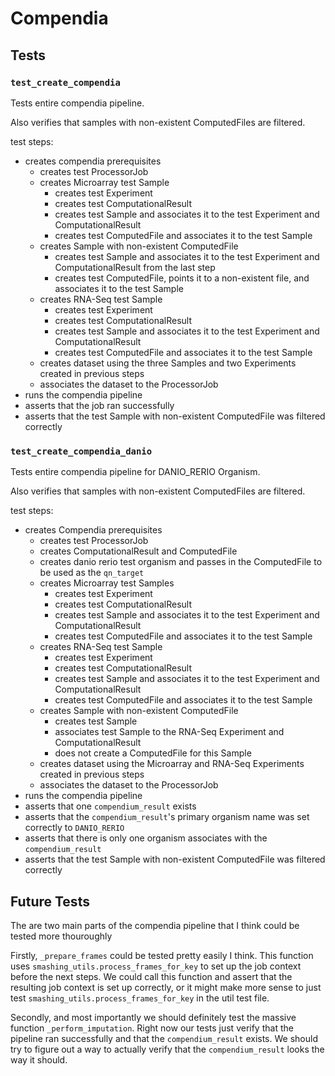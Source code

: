 # Compendia

## Tests

### `test_create_compendia`

Tests entire compendia pipeline.

Also verifies that samples with non-existent ComputedFiles are filtered.

test steps:
- creates compendia prerequisites
    - creates test ProcessorJob
    - creates Microarray test Sample
        - creates test Experiment
        - creates test ComputationalResult
        - creates test Sample and associates it to the test Experiment and ComputationalResult
        - creates test ComputedFile and associates it to the test Sample
    - creates Sample with non-existent ComputedFile
        - creates test Sample and associates it to the test Experiment and ComputationalResult from the last step
        - creates test ComputedFile, points it to a non-existent file, and associates it to the test Sample
    - creates RNA-Seq test Sample
        - creates test Experiment
        - creates test ComputationalResult
        - creates test Sample and associates it to the test Experiment and ComputationalResult
        - creates test ComputedFile and associates it to the test Sample
    - creates dataset using the three Samples and two Experiments created in previous steps
    - associates the dataset to the ProcessorJob
- runs the compendia pipeline
- asserts that the job ran successfully
- asserts that the test Sample with non-existent ComputedFile was filtered correctly

### `test_create_compendia_danio`

Tests entire compendia pipeline for DANIO_RERIO Organism.

Also verifies that samples with non-existent ComputedFiles are filtered.

test steps:
- creates Compendia prerequisites
    - creates test ProcessorJob
    - creates ComputationalResult and ComputedFile
    - creates danio rerio test organism and passes in the ComputedFile to be used as the `qn_target`
    - creates Microarray test Samples
        - creates test Experiment
        - creates test ComputationalResult
        - creates test Sample and associates it to the test Experiment and ComputationalResult
        - creates test ComputedFile and associates it to the test Sample
    - creates RNA-Seq test Sample
        - creates test Experiment
        - creates test ComputationalResult
        - creates test Sample and associates it to the test Experiment and ComputationalResult
        - creates test ComputedFile and associates it to the test Sample
    - creates Sample with non-existent ComputedFile
        - creates test Sample 
        - associates test Sample to the RNA-Seq Experiment and ComputationalResult
        - does not create a ComputedFile for this Sample
    - creates dataset using the Microarray and RNA-Seq Experiments created in previous steps
    - associates the dataset to the ProcessorJob
- runs the compendia pipeline
- asserts that one `compendium_result` exists
- asserts that the `compendium_result`'s primary organism name was set correctly to `DANIO_RERIO`
- asserts that there is only one organism associates with the `compendium_result`
- asserts that the test Sample with non-existent ComputedFile was filtered correctly

## Future Tests

The are two main parts of the compendia pipeline that I think could be tested more thouroughly

Firstly, `_prepare_frames` could be tested pretty easily I think.
This function uses `smashing_utils.process_frames_for_key` to set up the job context before the next steps.
We could call this function and assert that the resulting job context is set up correctly,
or it might make more sense to just test `smashing_utils.process_frames_for_key` in the util test file.

Secondly, and most importantly we should definitely test the massive function `_perform_imputation`.
Right now our tests just verify that the pipeline ran successfully and that the `compendium_result` exists.
We should try to figure out a way to actually verify that the `compendium_result` looks the way it should.
